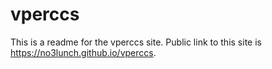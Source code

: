 # vperccs
This is a readme for the vperccs site.  Public link to this site is https://no3lunch.github.io/vperccs.
